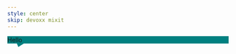 ```yaml
---
style: center
skip: devoxx mixit
---
```


<style scoped contenteditable="true">.popover {
  position: relative;
  background: teal;
}
.popover::before {
  position: absolute;
  z-index: -1;
  content: '';
  top: 1em; left: 1em;
  border: .8em solid transparent;
  border-top-color: teal;
  transform: skew(-30deg);
}
</style>

<div class="editable">
	<div class="popover">Hello </div>
</div>
